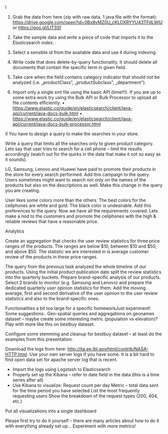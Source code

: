 I 

1. Grab the data from here (zip with raw data, 1 java file with the format): 
https://drive.google.com/open?id=0Bx8vMZ0U_cKLOXRYYU43TFdLWlU
 or 
https://goo.gl/LtT3Sf

2. Take the sample data and write a piece of code that imports it to the Elasticsearch index.
3.  Select a sensible id from the available data and use it during indexing.

4.  Write code that does delete-by-query functionality. It should delete all documents that contain 
the specific term in given field.

5.  Take care when the field contains category indicator that should not be analyzed (i.e. 
„productClass”, „productSubclass”, „department”).

6. Import only a single xml file using the basic API (time!!!). If you are up to some extra work try 
using the Bulk API or Bulk Processor to upload all file contents efficiently:
• https://www.elastic.co/guide/en/elasticsearch/client/java-api/current/java-docs-bulk.html
• https://www.elastic.co/guide/en/elasticsearch/client/java-api/current/java-docs-bulk-processor.html

II You have to design a query to make the searches in your store.
 
Write a query that limits all the searches only to given product category. Lets say that user tries to search for a cell phone – 
limit the results accordingly (watch out for the quirks in the data that make it not so easy as it sounds).

LG, Samsung, Lenovo and Huawei have paid to promote their products in the store for every search performed. Add this campaign to the query.
Users sometimes might want to search not only on the names of the products but also on the descriptions as well. 
Make this change in the query you are creating.

User likes some colors more than the others. The best colors for the cellphones are white and gold. The black color is undesirable. Add this preferences to the query.
Now we have all the requirements covered. Lets make a nod to the customers and promote the cellphones with the high & reliable reviews that have a reasonable price.

Analytics

Create an aggregation that checks the user review statistics for three price ranges of the products. 
The ranges are below $10, between $10 and $50, and above $50. The statistic we are interested in is average customer review of the products in these price ranges.

The query from the previous task analyzed the whole timeline of our products. Using the initial product publication date split the review statistics into the quarterly buckets.
Prepare brand-specific analysis of our products. Select 2 brands to monitor (e.g. Samsung and Lenovo) and prepare the dedicated quarterly user opinion statistics for them.
Add the moving average, first and second derivative of the user opinion to the user review statistics and also to the brand-specific ones.

Functionalities a bit too large for a specific homeworkJust experiment! Some suggestions:.
Geo-spatial queries and aggregations on geonames dataset – maybe create some interesting metric (population vs elevation)? 
Play with more like this on bestbuy dataset.

Configure some stemming and cleanup for bestbuy dataset – at least do the examples from this presentation.

Download the logs from here: http://ita.ee.lbl.gov/html/contrib/NASA-HTTP.html. Use your own server logs if you have some. It is a bit hard to find open data set for apache server log that is recent.
- Import the logs using Logstash to Elasticsearch
- Properly set up the Kibana – refer to date field in the data (this is a time series after all)
- Use Kibana to visualize:
 Request count per day
 Metric – total data sent for the time period you have selected
 List the most frequently requesting users
 Show the breakdown of the request types (200, 404, etc.)

Put all visualizations into a single dashboard

Please first try to do it yourself – there are many articles about how to do it with everything already set up…
Experiment with more metrics!

